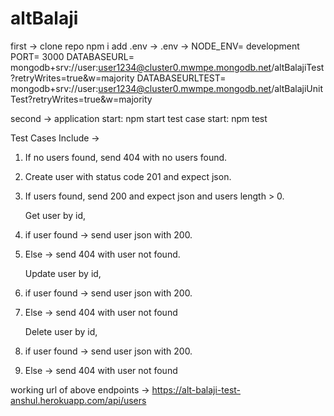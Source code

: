 # altBalaji

first ->
clone repo
npm i
add .env ->
.env ->
NODE_ENV= development
PORT= 3000
DATABASEURL= mongodb+srv://user:user1234@cluster0.mwmpe.mongodb.net/altBalajiTest?retryWrites=true&w=majority
DATABASEURLTEST= mongodb+srv://user:user1234@cluster0.mwmpe.mongodb.net/altBalajiUnitTest?retryWrites=true&w=majority

second ->
application start: npm start
test case start: npm test

Test Cases Include ->

1. If no users found, send 404 with no users found.
2. Create user with status code 201 and expect json.
3. If users found, send 200 and expect json and users length > 0.

   Get user by id,

4. if user found -> send user json with 200.
5. Else -> send 404 with user not found.

   Update user by id,

6. if user found -> send user json with 200.
7. Else -> send 404 with user not found

   Delete user by id,

8. if user found -> send user json with 200.
9. Else -> send 404 with user not found

working url of above endpoints ->
https://alt-balaji-test-anshul.herokuapp.com/api/users

